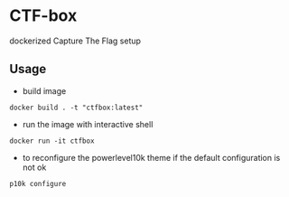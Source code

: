 # CTF-box

dockerized Capture The Flag setup

## Usage

- build image
```
docker build . -t "ctfbox:latest"
```

- run the image with interactive shell
```
docker run -it ctfbox
```

- to reconfigure the powerlevel10k theme if the default configuration is not ok
```
p10k configure
```
